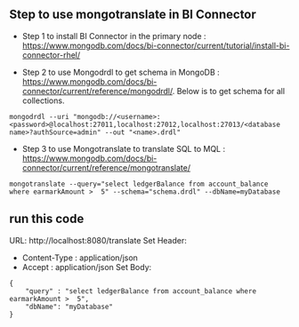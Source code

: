 ## Step to use mongotranslate in BI Connector
- Step 1 to install BI Connector in the primary node : https://www.mongodb.com/docs/bi-connector/current/tutorial/install-bi-connector-rhel/

- Step 2 to use Mongodrdl to get schema in MongoDB : https://www.mongodb.com/docs/bi-connector/current/reference/mongodrdl/.   Below is to get schema for all collections. 
```
mongodrdl --uri "mongodb://<username>:<password>@localhost:27011,localhost:27012,localhost:27013/<database name>?authSource=admin" --out "<name>.drdl"
```

- Step 3 to use Mongotranslate to translate SQL to MQL : https://www.mongodb.com/docs/bi-connector/current/reference/mongotranslate/
```
mongotranslate --query="select ledgerBalance from account_balance where earmarkAmount >  5" --schema="schema.drdl" --dbName=myDatabase
```

## run this code
URL: http://localhost:8080/translate
Set Header: 
- Content-Type : application/json
- Accept : application/json
Set Body: 
```
{
    "query" : "select ledgerBalance from account_balance where earmarkAmount >  5",
    "dbName": "myDatabase"
}
```